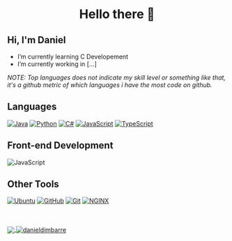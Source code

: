 <h1 align="center">Hello there  👋</h1>

## Hi, I'm Daniel

- I’m currently learning C Developement
- I’m currently working in [...]

*NOTE: Top languages does not indicate my skill level or something like that, it's a github metric of which languages i have the most code on github.*

## Languages

[![Java](https://img.shields.io/badge/Java-FF002B?style=for-the-badge&logo=Java)](https://oracle.com/java)
[![Python](https://img.shields.io/badge/Python-3617FF?style=for-the-badge&logo=Python)](https://www.python.org/)
[![C#](https://img.shields.io/badge/CSharp-04B404?style=for-the-badge&logo=C#)](https://docs.microsoft.com/en-us/dotnet/csharp/)
[![JavaScript](https://img.shields.io/badge/JavaScript-DF013A?style=for-the-badge&logo=javascript&logoColor=fff)](https://www.javascript.com/)
[![TypeScript](https://img.shields.io/badge/TypeScript-007acc?style=for-the-badge&logo=typescript&logoColor=fff)](https://www.typescriptlang.org/)

## Front-end Development

![JavaScript](https://img.shields.io/badge/JavaScript-DF013A?style=for-the-badge&logo=javascript&logoColor=fff)

## Other Tools

[![Ubuntu](https://img.shields.io/badge/Ubuntu-FF5784?style=for-the-badge&logo=Ubuntu)](https://ubuntu.com/)
[![GitHub](https://img.shields.io/badge/GitHub-04B404?style=for-the-badge&logo=GitHub)](https://github.com)
[![Git](https://img.shields.io/badge/Git-FA5858?style=for-the-badge&logo=Git)](https://git-scm.com/)
[![NGINX](https://img.shields.io/badge/NGINX-269539?style=for-the-badge&logo=nginx&logoColor=fff)](https://www.nginx.com/)

<br />
<br />

<a href="https://github.com/danieldimbarre/danieldimbarre">
  <img align="center" src="https://github-readme-stats.anuraghazra1.vercel.app/api/top-langs/?username=danieldimbarre&theme=radical" />
</a>
<a href="https://github.com/danieldimbarre/danieldimbarre">
  <img align="center" src="https://github-readme-stats.anuraghazra1.vercel.app/api?username=danieldimbarre&show_icons=true&theme=radical&line_height=27" alt="danieldimbarre" />
</a>

